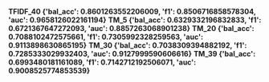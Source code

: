**TFIDF_40 {'bal_acc': 0.8601263552206009, 'f1': 0.8506716858578304, 'auc': 0.9658126022161194}**
**TM_5 {'bal_acc': 0.6329332196832833, 'f1': 0.6721367647272093, 'auc': 0.8857263068901238}**
**TM_20 {'bal_acc': 0.7088102472575661, 'f1': 0.7305992328259563, 'auc': 0.9113898630865195}**
**TM_30 {'bal_acc': 0.7038309394882192, 'f1': 0.7285333029932403, 'auc': 0.9127999590606616}**
**TM_39 {'bal_acc': 0.6993480181161089, 'f1': 0.7142712192506071, 'auc': 0.9008525774853539}**
